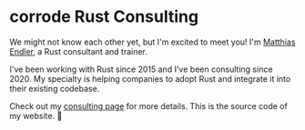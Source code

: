 # corrode Rust Consulting

We might not know each other yet, but I'm excited to meet you!
I'm [Matthias Endler](https://endler.dev), a Rust consultant and trainer.

I've been working with Rust since 2015 and I've been consulting since 2020.
My specialty is helping companies to adopt Rust and integrate it into their
existing codebase.

Check out my [consulting page](https://corrode.dev) for more details.
This is the source code of my website. 🦀

